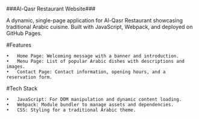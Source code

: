 
###Al-Qasr Restaurant Website###

A dynamic, single-page application for Al-Qasr Restaurant showcasing traditional Arabic cuisine. Built with JavaScript, Webpack, and deployed on GitHub Pages.

#Features

	•	Home Page: Welcoming message with a banner and introduction.
	•	Menu Page: List of popular Arabic dishes with descriptions and images.
	•	Contact Page: Contact information, opening hours, and a reservation form.

#Tech Stack

	•	JavaScript: For DOM manipulation and dynamic content loading.
	•	Webpack: Module bundler to manage assets and dependencies.
	•	CSS: Styling for a traditional Arabic theme.

